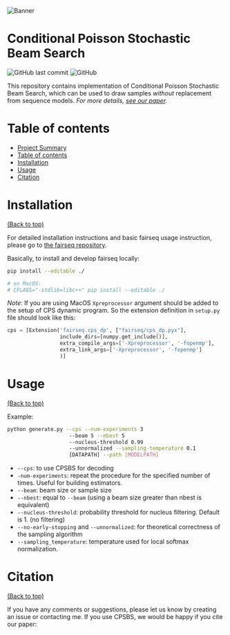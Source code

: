 ![Banner](https://github.com/AfraAmini/cpsbs/blob/main/header.jpg)

# Conditional Poisson Stochastic Beam Search
![GitHub last commit](https://img.shields.io/github/last-commit/AfraAmini/cpsbs)
![GitHub](https://img.shields.io/github/license/AfraAmini/cpsbs)

This repository contains implementation of Conditional Poisson Stochastic Beam Search, which can be used to draw samples *without* replacement from sequence models.
*For more details, [see our paper](link).*

# Table of contents
- [Project Summary](#conditional-poisson-beams)
- [Table of contents](#table-of-contents)
- [Installation](#installation)
- [Usage](#usage)
- [Citation](#citation)

# Installation
[(Back to top)](#table-of-contents)

For detailed installation instructions and basic fairseq usage instruction, please go to [the fairseq repository](https://github.com/pytorch/fairseq).

Basically, to install and develop fairseq locally:
```bash
pip install --editable ./

# on MacOS:
# CFLAGS="-stdlib=libc++" pip install --editable ./
```
*Note*: If you are using MacOS `Xpreprocessor` argument should be added to 
the setup of CPS dynamic program. So the extension definition in `setup.py` file
should look like this:
```python
cps = [Extension('fairseq.cps_dp', ["fairseq/cps_dp.pyx"],
                 include_dirs=[numpy.get_include()],
                 extra_compile_args=['-Xpreprocessor', '-fopenmp'],
                 extra_link_args=['-Xpreprocessor', '-fopenmp']
                 )]
```

# Usage 
[(Back to top)](#table-of-contents)

Example:
```bash
python generate.py --cps --num-experiments 3 
                    --beam 5 --nbest 5 
                    --nucleus-threshold 0.99
                    --unnormalized --sampling-temperature 0.1 
                    [DATAPATH] --path [MODELPATH]
```
- ``--cps``: to use CPSBS for decoding
- ``-num-experiments``: repeat the procedure for the specified number of times. Useful for building estimators.
- ``--beam``: beam size or sample size
- ``--nbest``: equal to ``--beam`` (using a beam size greater than nbest is equivalent)
- ``--nucleus-threshold``: probability threshold for nucleus filtering. Default is 1. (no filtering)
- ``--no-early-stopping`` and ``--unnormalized``: for theoretical correctness of the sampling algorithm 
- ``--sampling_temperature``: temperature used for local softmax normalization. 

# Citation
[(Back to top)](#table-of-contents)

If you have any comments or suggestions, please let us know by creating an issue or contacting me. If you use CPSBS, we would be happy if you cite our paper: 
```

```
